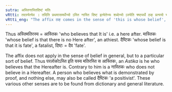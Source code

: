 ```yaml
---
sutra: अस्तिनास्तिदिष्टं मतिः
vRtti: तदस्येत्येव । तदिति प्रथमासमर्थेभ्यो ऽस्ति नास्ति दिष्ट इत्येतेभ्यः शब्देभ्यो ऽस्येति षष्ठ्यर्थे ठक् प्रत्ययो भवति यत्तत्प्रथमासमर्थं मतिश्चेत्तद्भवति ॥
vRtti_eng: "The affix ठक् comes in the sense of 'this is whose belief', after the words '_asti_', '_nasti_' and '_dishta_'."
---
```

Thus अस्तिमतिरस्य = आस्तिकः 'who believes that It is' i.e. a here after. मास्तिकः 'whose belief is that there is no Here after', an athiest. दैष्टिकः 'whose belief is that it is fate', a fatalist, दिष्टः = दैव 'fate'.

The affix does not apply in the sense of belief in general, but to a particular sort of belief. Thus परलोकोऽस्ति इति यस्य मतिरस्ति स आस्तिकः, an _Astika_ is he who believes that the Hereafter is. Contrary to him is a नास्तिकः who does not believe in a Hereafter. A person who believes what is demonstrated by proof, and nothing else, may also be called दैष्टिकः 'a positivist'. These various other senses are to be found from dictionary and general literature.
